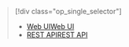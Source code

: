 > [!div class="op_single_selector"]
> * [<span data-ttu-id="f3de5-101">Web UI</span><span class="sxs-lookup"><span data-stu-id="f3de5-101">Web UI</span></span>](../articles/hdinsight/hdinsight-hadoop-manage-ambari.md)
> * [<span data-ttu-id="f3de5-102">REST API</span><span class="sxs-lookup"><span data-stu-id="f3de5-102">REST API</span></span>](../articles/hdinsight/hdinsight-hadoop-manage-ambari-rest-api.md)
> 
> 

